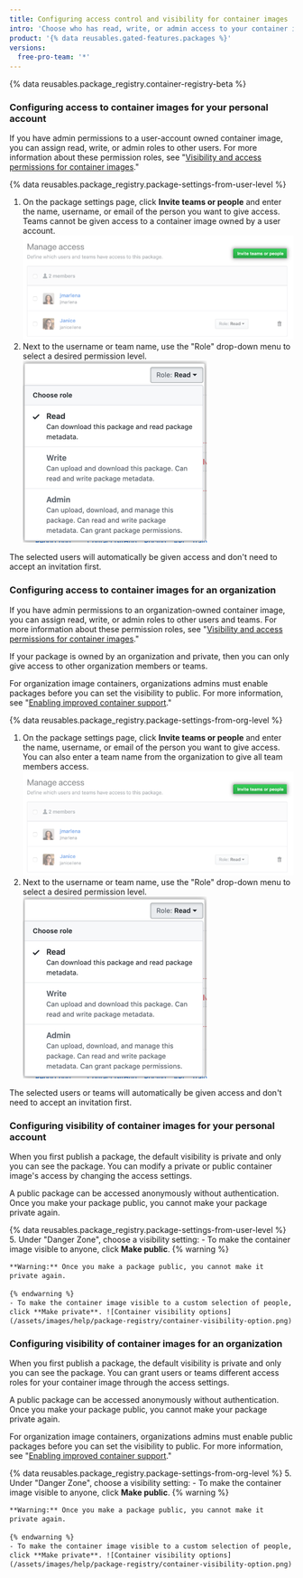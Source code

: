 ```yaml
---
title: Configuring access control and visibility for container images
intro: 'Choose who has read, write, or admin access to your container image and the visibility of your container images on {% data variables.product.prodname_dotcom %}.'
product: '{% data reusables.gated-features.packages %}'
versions:
  free-pro-team: '*'
---
```


{% data reusables.package_registry.container-registry-beta %}

### Configuring access to container images for your personal account

If you have admin permissions to a user-account owned container image, you can assign read, write, or admin roles to other users. For more information about these permission roles, see "[Visibility and access permissions for container images](/packages/getting-started-with-github-container-registry/about-github-container-registry#visibility-and-access-permissions-for-container-images)."

{% data reusables.package_registry.package-settings-from-user-level %}
1. On the package settings page, click **Invite teams or people** and enter the name, username, or email of the person you want to give access. Teams cannot be given access to a container image owned by a user account. ![Container access invite button](/assets/images/help/package-registry/container-access-invite.png)
1. Next to the username or team name, use the "Role" drop-down menu to select a desired permission level. ![Container access options](/assets/images/help/package-registry/container-access-control-options.png)

The selected users will automatically be given access and don't need to accept an invitation first.

### Configuring access to container images for an organization

If you have admin permissions to an organization-owned container image, you can assign read, write, or admin roles to other users and teams. For more information about these permission roles, see "[Visibility and access permissions for container images](/packages/getting-started-with-github-container-registry/about-github-container-registry#visibility-and-access-permissions-for-container-images)."

If your package is owned by an organization and private, then you can only give access to other organization members or teams.

For organization image containers, organizations admins must enable packages before you can set the visibility to public. For more information, see "[Enabling improved container support](/packages/getting-started-with-github-container-registry/enabling-improved-container-support)."

{% data reusables.package_registry.package-settings-from-org-level %}
1. On the package settings page, click **Invite teams or people** and enter the name, username, or email of the person you want to give access. You can also enter a team name from the organization to give all team members access. ![Container access invite button](/assets/images/help/package-registry/container-access-invite.png)
1. Next to the username or team name, use the "Role" drop-down menu to select a desired permission level. ![Container access options](/assets/images/help/package-registry/container-access-control-options.png)

The selected users or teams will automatically be given access and don't need to accept an invitation first.

### Configuring visibility of container images for your personal account

When you first publish a package, the default visibility is private and only you can see the package. You can modify a private or public container image's access by changing the access settings.

A public package can be accessed anonymously without authentication. Once you make your package public, you cannot make your package private again.

{% data reusables.package_registry.package-settings-from-user-level %}
5. Under "Danger Zone", choose a visibility setting:
    - To make the container image visible to anyone, click **Make public**.
    {% warning %}

    **Warning:** Once you make a package public, you cannot make it private again.

    {% endwarning %}
    - To make the container image visible to a custom selection of people, click **Make private**. ![Container visibility options](/assets/images/help/package-registry/container-visibility-option.png)

### Configuring visibility of container images for an organization

When you first publish a package, the default visibility is private and only you can see the package. You can grant users or teams different access roles for your container image through the access settings.

A public package can be accessed anonymously without authentication. Once you make your package public, you cannot make your package private again.

For organization image containers, organizations admins must enable public packages before you can set the visibility to public. For more information, see "[Enabling improved container support](/packages/getting-started-with-github-container-registry/enabling-improved-container-support)."

{% data reusables.package_registry.package-settings-from-org-level %}
5. Under "Danger Zone", choose a visibility setting:
    - To make the container image visible to anyone, click **Make public**.
    {% warning %}

    **Warning:** Once you make a package public, you cannot make it private again.

    {% endwarning %}
    - To make the container image visible to a custom selection of people, click **Make private**. ![Container visibility options](/assets/images/help/package-registry/container-visibility-option.png)
